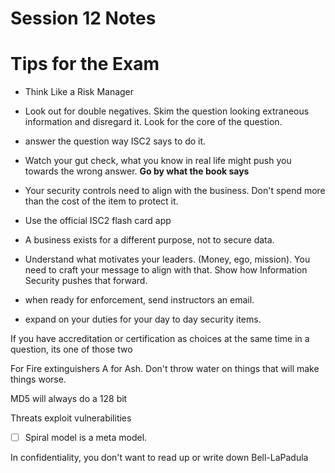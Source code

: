 # Session 12 Notes 

# Tips for the Exam 
- Think Like a Risk Manager 
- Look out for double negatives.  Skim the question looking extraneous information and disregard it.  Look for the core of the question.  
- answer the question way ISC2 says to do it. 

- Watch your gut check, what you know in real life might push you towards the wrong answer.  **Go by what the book says**

- Your security controls need to align with the business.  Don't spend more than the cost of the item to protect it.  

- Use the official ISC2 flash card app

- A business exists for a different purpose, not to secure data. 
- Understand what motivates your leaders.  (Money, ego, mission).  You need to craft your message to align with that.  Show how Information Security pushes that forward. 

- when ready for enforcement, send instructors an email. 
- expand on your duties for your day to day security items.  

If you have accreditation or certification as choices at the same time in a question, its one of those two

For Fire extinguishers A for Ash.  Don't throw water on things that will make things worse.  

MD5 will always do a 128 bit

Threats exploit vulnerabilities 

  * [ ] Spiral model is a meta model.  
  
  In confidentiality, you don't want to read up or write down Bell-LaPadula 
  

